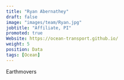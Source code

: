 ```yaml
---
title: "Ryan Abernathey"
draft: false
image: "images/team/Ryan.jpg"
jobtitle: "Affiliate, PI"
promoted: true
Website: https://ocean-transport.github.io/
weight: 5
position: Data
tags: [Ocean]
---
```



Earthmovers
